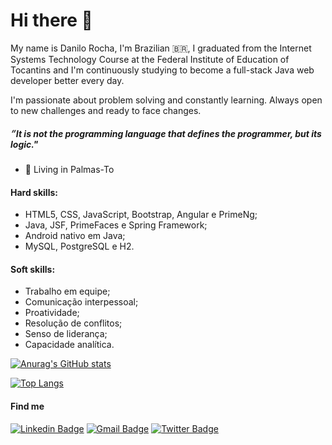 # Hi there 👋

My name is Danilo Rocha, I'm Brazilian 🇧🇷, I graduated from the Internet Systems Technology Course at the Federal Institute of Education of Tocantins and I'm continuously studying to become a full-stack Java web developer better every day.

I'm passionate about problem solving and constantly learning. Always open to new challenges and ready to face changes.

#####  ״It is not the programming language that defines the programmer, but its logic."

- 📍 Living in Palmas-To

#### Hard skills:
 - HTML5, CSS, JavaScript, Bootstrap, Angular e PrimeNg;
 - Java, JSF, PrimeFaces e Spring Framework;
 - Android nativo em Java;
 - MySQL, PostgreSQL e H2.

#### Soft skills:
 - Trabalho em equipe;
 - Comunicação interpessoal;
 - Proatividade;
 - Resolução de conflitos;
 - Senso de liderança;
 - Capacidade analítica.

[![Anurag's GitHub stats](https://github-readme-stats.vercel.app/api?username=danilorocha22&show_icons=true&theme=dark)](https://github.com/anuraghazra/github-readme-stats)

[![Top Langs](https://github-readme-stats.vercel.app/api/top-langs/?username=danilorocha22&layout=compact&show_icons=true&theme=dark)](https://github.com/danilorocha22/github-readme-stats)

<h4>Find me</h4>
              
[![Linkedin Badge](https://img.shields.io/badge/-LinkedIn-blue?style=flat-square&logo=Linkedin&logoColor=white&link=https://www.linkedin.com/in/danilo-r-18a52317a/)](https://www.linkedin.com/in/danilo-r-18a52317a/)
[![Gmail Badge](https://img.shields.io/badge/-Gmail-c14438?style=flat-square&logo=Gmail&logoColor=white&link=mailto:danilo.rochaa@gmail.com)](mailto:danilo.rochaa@gmail.com)
[![Twitter Badge](https://img.shields.io/badge/-Twitter-blue?style=flat-square&logo=Twitter&logoColor=white&link=https://twitter.com/DaniloRochaSil6)](https://twitter.com/DaniloRochaSil6/)
